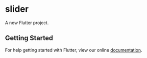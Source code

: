 # slider

A new Flutter project.

## Getting Started

For help getting started with Flutter, view our online
[documentation](https://flutter.io/).
